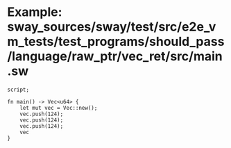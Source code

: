 # Example: sway_sources/sway/test/src/e2e_vm_tests/test_programs/should_pass/language/raw_ptr/vec_ret/src/main.sw

```sway
script;

fn main() -> Vec<u64> {
    let mut vec = Vec::new();
    vec.push(124);
    vec.push(124);
    vec.push(124);
    vec
}

```
